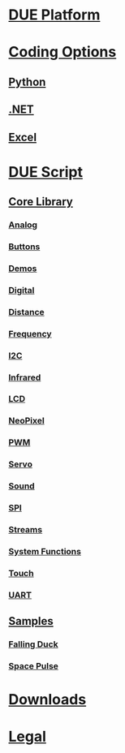 
# [DUE Platform](intro.md)

# [Coding Options](coding-options.md)
## [Python](python.md)
## [.NET](dotnet.md)
## [Excel](excel.md)

# [DUE Script](due-script.md)

## [Core Library](core-library.md)
### [Analog](corlib/analog.md)
### [Buttons](corlib/buttons.md)
### [Demos](corlib/demos.md)
### [Digital](corlib/digital.md)
### [Distance](corlib/distance.md)
### [Frequency](corlib/frequency.md)
### [I2C](corlib/i2c.md)
### [Infrared](corlib/infrared.md)
### [LCD](corlib/lcd.md)
### [NeoPixel](corlib/neopixel.md)
### [PWM](corlib/pwm.md)
### [Servo](corlib/servo.md)
### [Sound](corlib/servo.md)
### [SPI](corlib/spi.md)
### [Streams](corlib/streams.md)
### [System Functions](corlib/systemfunctions.md)
### [Touch](corlib/touch.md)
### [UART](corlib/uart.md)

## [Samples](samples.md)
### [Falling Duck](samples.md)
### [Space Pulse](samples.md)

# [Downloads](downloads.md)

# [Legal](legal.md)

